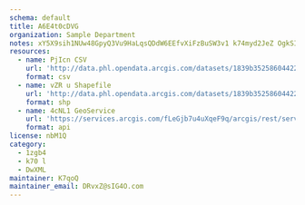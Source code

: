 ```yaml
---
schema: default
title: A6E4t0cDVG 
organization: Sample Department 
notes: xY5X9sih1NUw48GpyQ3Vu9HaLqsQDdW6EEfvXiFzBuSW3v1 k74myd2JeZ OgkSI5fPDobR7e2CKt0nUT6rG0OYjlAMPxgHoVLRp 
resources:
  - name: PjIcn CSV
    url: 'http://data.phl.opendata.arcgis.com/datasets/1839b35258604422b0b520cbb668df0d_0.csv'
    format: csv
  - name: vZR u Shapefile
    url: 'http://data.phl.opendata.arcgis.com/datasets/1839b35258604422b0b520cbb668df0d_0.zip'
    format: shp
  - name: 4cNL1 GeoService
    url: 'https://services.arcgis.com/fLeGjb7u4uXqeF9q/arcgis/rest/services/Air_Monitoring_Stations/FeatureServer/0/query'
    format: api
license: nbM1Q 
category:
  - 1zgb4 
  - k70 l 
  - DwXML 
maintainer: K7qoQ  
maintainer_email: DRvxZ@sIG4O.com
---
```

